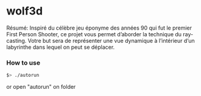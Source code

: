 # wolf3d
Résumé: Inspiré du célèbre jeu éponyme des années 90 qui fut le premier First Person Shooter, ce projet vous permet d’aborder la technique du ray-casting. Votre but sera de représenter une vue dynamique à l’intérieur d’un labyrinthe dans lequel on peut se déplacer.

### How to use

```bash
$> ./autorun
```
or
open "autorun" on folder
